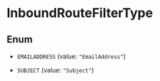 

# InboundRouteFilterType

## Enum


* `EMAILADDRESS` (value: `"EmailAddress"`)

* `SUBJECT` (value: `"Subject"`)



